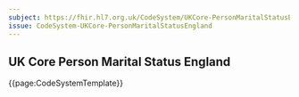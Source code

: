 ```yaml
---
subject: https://fhir.hl7.org.uk/CodeSystem/UKCore-PersonMaritalStatusEngland
issue: CodeSystem-UKCore-PersonMaritalStatusEngland
---
```

## UK Core Person Marital Status England

{{page:CodeSystemTemplate}}